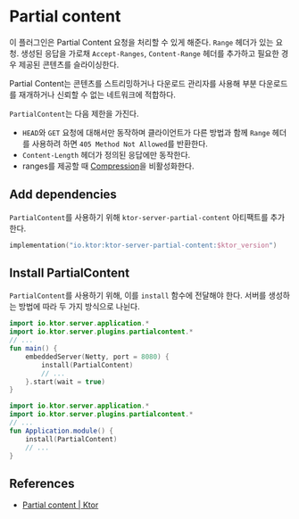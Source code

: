 # Partial content

이 플러그인은 Partial Content 요청을 처리할 수 있게 해준다. `Range` 헤더가 있는 요청. 생성된 응답을 가로채 `Accept-Ranges`, `Content-Range` 헤더를 추가하고 필요한 경우 제공된 콘텐츠를 슬라이싱한다.

Partial Content는 콘텐츠를 스트리밍하거나 다운로드 관리자를 사용해 부분 다운로드를 재개하거나 신뢰할 수 없는 네트워크에 적합하다.

`PartialContent`는 다음 제한을 가진다.

* `HEAD`와 `GET` 요청에 대해서만 동작하며 클라이언트가 다른 방법과 함께 `Range` 헤더를 사용하려 하면 `405 Method Not Allowed`를 반환한다.
* `Content-Length` 헤더가 정의된 응답에만 동작한다.
* ranges를 제공할 때 [Compression](https://ktor.io/docs/compression.html)을 비활성화한다.

## Add dependencies

`PartialContent`를 사용하기 위해 `ktor-server-partial-content` 아티팩트를 추가한다. 

```kotlin
implementation("io.ktor:ktor-server-partial-content:$ktor_version")
```

## Install PartialContent

`PartialContent`를 사용하기 위해, 이를 `install` 함수에 전달해야 한다. 서버를 생성하는 방법에 따라 두 가지 방식으로 나뉜다.

```kotlin
import io.ktor.server.application.*
import io.ktor.server.plugins.partialcontent.*
// ...
fun main() {
    embeddedServer(Netty, port = 8080) {
        install(PartialContent)
        // ...
    }.start(wait = true)
}
```

```kotlin
import io.ktor.server.application.*
import io.ktor.server.plugins.partialcontent.*
// ...
fun Application.module() {
    install(PartialContent)
    // ...
}
```

## References

* [Partial content | Ktor](https://ktor.io/docs/partial-content.html)